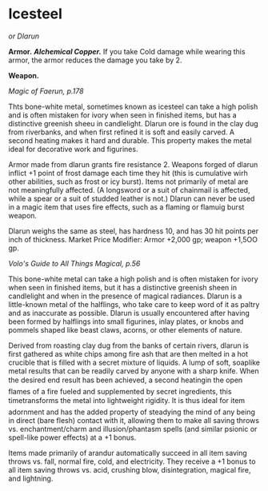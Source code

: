 # Icesteel
*or Dlarun*

**Armor.**
***Alchemical Copper.*** If you take Cold damage while wearing this armor, the armor reduces the damage you take by 2.

**Weapon.**

*Magic of Faerun, p.178*

Thts bone-white metal, sometimes known as icesteel can take a high polish and is often mistaken for ivory when seen in finished items, but has a distinctive greenish sheeu in candlelight. Dlarun ore is found in the clay dug from riverbanks, and when first  refined it is soft and easily carved. A second heating makes it hard and durable. This property makes the metal ideal for decorative work and figurines.

Armor made from dlarun grants fire resistance 2. Weapons forged of dlarun inflict +1 point of frost damage each time they hit (this is cumulative wirh other abilities, such as frost or icy burst). Items not primarily of metal are not meaningfully affected. (A longsword or a suit of chainmail is affected, while a spear or a suit of studded leather is not.) Dlarun can never be used in a magic item that uses fire effects, such as a flaming or flamuig burst weapon.

Dlarun weighs the same as steel, has hardness 10, and has 30 hit points per inch of thickness.
Market Price Modifier: Armor +2,000 gp; weapon +1,5OO gp.


*Volo's Guide to All Things Magical, p.56*

This bone-white metal can take a high polish and is often mistaken for ivory when seen in finished items, but it has a distinctive greenish sheen in candlelight and when in the presence of magical radiances. Dlarun is a little-known metal of the halflings, who take care to keep word of it as paltry and as inaccurate as possible. Dlarun is usually encountered after having been formed by halflings into small figurines, inlay plates, or knobs and pommels shaped like beast claws, acorns, or other elements of nature.

Derived from roasting clay dug from the banks of certain rivers, dlarun is first gathered as white chips among fire ash that are then melted in a hot crucible that is filled with a secret mixture of liquids. A lump of soft, soaplike metal results that can be readily carved by anyone with a sharp knife. When the desired end result has been achieved, a second heatingin the open flames of a fire fueled and supplemented by secret ingredients, this timetransforms the metal into lightweight rigidity. It is thus ideal for item adornment and has the added property of steadying the mind of any being in direct (bare flesh) contact with it, allowing them to make all saving throws vs. enchantment/charm and illusion/phantasm spells (and similar psionic or spell-like power effects) at a +1 bonus.

Items made primarily of arandur automatically succeed in all item saving throws vs. fall, normal fire, cold, and electricity. They receive a +1 bonus to all item saving throws vs. acid, crushing blow, disintegration, magical fire, and lightning.
